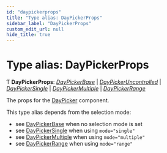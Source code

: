 ```yaml
---
id: "daypickerprops"
title: "Type alias: DayPickerProps"
sidebar_label: "DayPickerProps"
custom_edit_url: null
hide_title: true
---
```


# Type alias: DayPickerProps

Ƭ **DayPickerProps**: [*DayPickerBase*](../interfaces/daypickerbase.md) \| [*DayPickerUncontrolled*](../interfaces/daypickeruncontrolled.md) \| [*DayPickerSingle*](../interfaces/daypickersingle.md) \| [*DayPickerMultiple*](../interfaces/daypickermultiple.md) \| [*DayPickerRange*](../interfaces/daypickerrange.md)

The props for the [DayPicker](../functions/daypicker.md) component.

This type alias depends from the selection mode:

- see [DayPickerBase](../interfaces/daypickerbase.md) when no selection mode is set
- see [DayPickerSingle](../interfaces/daypickersingle.md) when using `mode="single"`
- see [DayPickerMultiple](../interfaces/daypickermultiple.md) when using `mode="multiple"`
- see [DayPickerRange](../interfaces/daypickerrange.md) when using `mode="range"`
